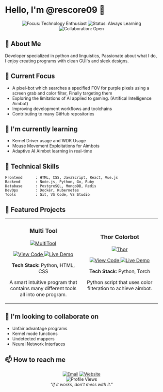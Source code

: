 # Hello, I'm @rescore09 👋

<div align="center">
  <img src="https://img.shields.io/badge/Focus-Technology%20Enthusiast-brightgreen" alt="Focus: Technology Enthusiast">
  <img src="https://img.shields.io/badge/Status-Always%20Learning-blue" alt="Status: Always Learning">
  <img src="https://img.shields.io/badge/Collaboration-Open-orange" alt="Collaboration: Open">
</div>

## 💫 About Me

Developer specialized in python and linguistics, Passionate about what I do, I enjoy creating programs with clean GUI's and sleek designs.

## 🔭 Current Focus

- A pixel-bot which searches a specified FOV for purple pixels using a screen grab and color filter, Finally targeting them
- Exploring the limitations of AI applied to gaming. (Artifical Intelligence Aimbot)
- Improving development workflows and toolchains
- Contributing to many GitHub repositories

## 🌱 I'm currently learning

- Kernel Driver usage and WDK Usage
- Mouse Movement Exploitations for Aimbots
- Adaptive AI Aimbot learning in real-time 

## 💼 Technical Skills

```
Frontend      : HTML, CSS, JavaScript, React, Vue.js
Backend       : Node.js, Python, Go, Ruby
Database      : PostgreSQL, MongoDB, Redis
DevOps        : Docker, Kubernetes 
Tools         : Git, VS Code, VS Studio
```
>

## 🚀 Featured Projects

<table>
  <tr>
    <td width="50%">
      <h3 align="center">Multi Tool</h3>
      <div align="center">
        <a href="https://github.com/rescore09/Multitool" target="_blank">
          <img src="https://i.imgur.com/m8owk7a.png" alt="MultiTool" />
        </a>
        <p>
          <a href="https://github.com/rescore09/Multitool" target="_blank">
            <img src="https://img.shields.io/badge/Code-View-blue?style=for-the-badge&logo=github" alt="View Code" />
          </a>
          <a href="https://projectdemo.com" target="_blank">
            <img src="https://img.shields.io/badge/Demo-Live-success?style=for-the-badge&logo=vercel" alt="Live Demo" />
          </a>
        </p>
        <p><strong>Tech Stack:</strong> Python, HTML, CSS</p>
        <p>A smart intuitive program that contains many different tools all into one program.</p>
      </div>
    </td>
    <td width="50%">
      <h3 align="center">Thor Colorbot</h3>
      <div align="center">
        <a href="https://github.com/rescore09/thor" target="_blank">
          <img src="https://i.imgur.com/AyvfQM4.png" alt="Thor" />
        </a>
        <p>
          <a href="https://github.com/rescore09/thor" target="_blank">
            <img src="https://img.shields.io/badge/Code-View-blue?style=for-the-badge&logo=github" alt="View Code" />
          </a>
          <a href="https://project2demo.com" target="_blank">
            <img src="https://img.shields.io/badge/Demo-Live-success?style=for-the-badge&logo=vercel" alt="Live Demo" />
          </a>
        </p>
        <p><strong>Tech Stack:</strong> Python, Torch</p>
        <p>Python script that uses color filteration to achieve aimbot.</p>
      </div>
    </td>
  </tr>
</table>

## 💞️ I'm looking to collaborate on

- Unfair advantage programs
- Kernel mode functions
- Undetected mappers
- Neural Network Interfaces

## 📫 How to reach me

<div align="center">
  <a href="mailto:rescoregta@gmail.com.com"><img src="https://img.shields.io/badge/Email-D14836?style=for-the-badge&logo=gmail&logoColor=white" alt="Email" /></a>
  <a href="https://rescore.lol"><img src="https://img.shields.io/badge/Website-4285F4?style=for-the-badge&logo=google-chrome&logoColor=white" alt="Website" /></a>
</div>



<div align="center">
  <img src="https://komarev.com/ghpvc/?username=yourusername&color=blueviolet&style=flat-square&label=Profile+Views" alt="Profile Views">
</div>

<div align="center">
  <i>"If it works, don't mess with it."</i>
</div>
